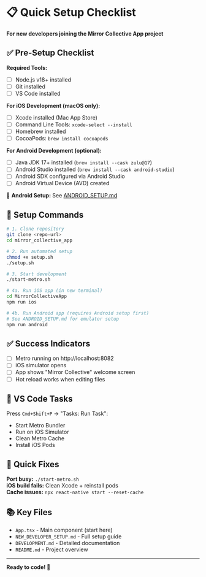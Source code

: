 # 📋 Quick Setup Checklist

**For new developers joining the Mirror Collective App project**

## ✅ Pre-Setup Checklist

**Required Tools:**
- [ ] Node.js v18+ installed
- [ ] Git installed
- [ ] VS Code installed

**For iOS Development (macOS only):**
- [ ] Xcode installed (Mac App Store)
- [ ] Command Line Tools: `xcode-select --install`
- [ ] Homebrew installed
- [ ] CocoaPods: `brew install cocoapods`

**For Android Development (optional):**
- [ ] Java JDK 17+ installed (`brew install --cask zulu@17`)
- [ ] Android Studio installed (`brew install --cask android-studio`)
- [ ] Android SDK configured via Android Studio
- [ ] Android Virtual Device (AVD) created

📖 **Android Setup:** See [ANDROID_SETUP.md](ANDROID_SETUP.md)

## 🚀 Setup Commands

```bash
# 1. Clone repository
git clone <repo-url>
cd mirror_collective_app

# 2. Run automated setup
chmod +x setup.sh
./setup.sh

# 3. Start development
./start-metro.sh
```

```bash
# 4a. Run iOS app (in new terminal)
cd MirrorCollectiveApp
npm run ios

# 4b. Run Android app (requires Android setup first)
# See ANDROID_SETUP.md for emulator setup
npm run android
```

## ✅ Success Indicators

- [ ] Metro running on http://localhost:8082
- [ ] iOS simulator opens
- [ ] App shows "Mirror Collective" welcome screen
- [ ] Hot reload works when editing files

## 🔧 VS Code Tasks

Press `Cmd+Shift+P` → "Tasks: Run Task":
- Start Metro Bundler
- Run on iOS Simulator  
- Clean Metro Cache
- Install iOS Pods

## 🐛 Quick Fixes

**Port busy:** `./start-metro.sh`  
**iOS build fails:** Clean Xcode + reinstall pods  
**Cache issues:** `npx react-native start --reset-cache`  

## 📚 Key Files

- `App.tsx` - Main component (start here)
- `NEW_DEVELOPER_SETUP.md` - Full setup guide
- `DEVELOPMENT.md` - Detailed documentation
- `README.md` - Project overview

---
**Ready to code! 🎉**
